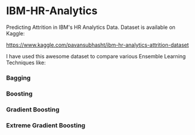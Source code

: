 # IBM-HR-Analytics
Predicting Attrition in IBM's HR Analytics Data. Dataset is available on Kaggle:

https://www.kaggle.com/pavansubhasht/ibm-hr-analytics-attrition-dataset

I have used this awesome dataset to compare various Ensemble Learning Techniques like:

### Bagging
### Boosting
### Gradient Boosting
### Extreme Gradient Boosting
